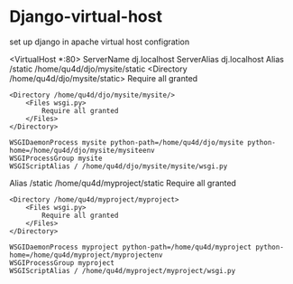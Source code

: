 # Django-virtual-host
set up django in apache virtual host configration 


<VirtualHost *:80>
    ServerName dj.localhost
    ServerAlias dj.localhost
    Alias /static /home/qu4d/djo/mysite/static
    <Directory /home/qu4d/djo/mysite/static>
        Require all granted
    </Directory>

    <Directory /home/qu4d/djo/mysite/mysite/>
        <Files wsgi.py>
            Require all granted
        </Files>
    </Directory>

    WSGIDaemonProcess mysite python-path=/home/qu4d/djo/mysite python-home=/home/qu4d/djo/mysite/mysiteenv
    WSGIProcessGroup mysite
    WSGIScriptAlias / /home/qu4d/djo/mysite/mysite/wsgi.py

</VirtualHost>
<VirtualHost *:8090>
    Alias /static /home/qu4d/myproject/static
    <Directory /home/qu4d/myproject/static>
        Require all granted
    </Directory>

    <Directory /home/qu4d/myproject/myproject>
        <Files wsgi.py>
            Require all granted
        </Files>
    </Directory>

    WSGIDaemonProcess myproject python-path=/home/qu4d/myproject python-home=/home/qu4d/myproject/myprojectenv
    WSGIProcessGroup myproject
    WSGIScriptAlias / /home/qu4d/myproject/myproject/wsgi.py

</VirtualHost>

